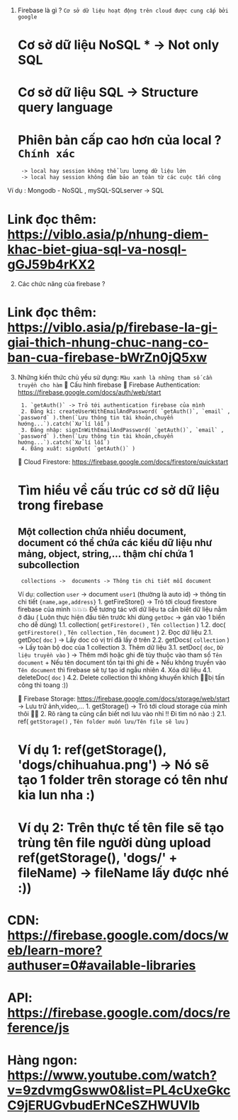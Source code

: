 1. Firebase là gì ? `Cơ sở dữ liệu hoạt động trên cloud được cung cấp bởi google`
    # Cơ sở dữ liệu NoSQL  * -> Not only SQL 
    # Cơ sở dữ liệu SQL -> Structure query language
    # Phiên bản cấp cao hơn của local ? `Chính xác` 
        -> local hay session không thể lưu lượng dữ liệu lớn
        -> local hay session không đảm bảo an toàn từ các cuộc tấn công 
Ví dụ : Mongodb - NoSQL , mySQL-SQLserver -> SQL
# Link đọc thêm: https://viblo.asia/p/nhung-diem-khac-biet-giua-sql-va-nosql-gGJ59b4rKX2


2. Các chức năng của firebase ? 
# Link đọc thêm: https://viblo.asia/p/firebase-la-gi-giai-thich-nhung-chuc-nang-co-ban-cua-firebase-bWrZn0jQ5xw

3. Những kiến thức chủ yếu sử dụng: `Màu xanh là những tham số cần truyền cho hàm`
    🧠 Cấu hình firebase
    🧠 Firebase Authentication: https://firebase.google.com/docs/auth/web/start

        1. `getAuth()` -> Trỏ tới authentication firebase của mình
        2. Đăng kí: createUserWithEmailAndPassword( `getAuth()`, `email` , `password` ).then(`Lưu thông tin tài khoản,chuyển hướng...`).catch(`Xử lí lỗi`)
        3. Đăng nhập: signInWithEmailAndPassword( `getAuth()`, `email` , `password` ).then(`Lưu thông tin tài khoản,chuyển hướng...`).catch(`Xử lí lỗi`)
        4. Đăng xuất: signOut( `getAuth()` )

    🧠 Cloud Firestore: https://firebase.google.com/docs/firestore/quickstart

    # Tìm hiểu về cấu trúc cơ sở dữ liệu trong firebase
    ## Một collection chứa nhiều document, document có thể chứa các kiểu dữ liệu như mảng, object, string,... thậm chí chứa 1 subcollection 
        collections ->  documents -> Thông tin chi tiết mỗi document
    Ví dụ: collection `user` -> document `user1` (thường là auto id) -> thông tin chi tiết `{name,age,address}` 
        1. getFireStore() -> Trỏ tới cloud firestore firebase của mình
        💥💥💥 Để tương tác với dữ liệu ta cần biết dữ liệu nằm ở đâu ( Luôn thực hiện đầu tiên trước khi dùng `getDoc` -> gán vào 1 biến cho dễ dùng)
            1.1. collection( `getFirestore()` , `Tên collection` )
            1.2. doc( `getFirestore()` , `Tên collection` , `Tên document` )
        2. Đọc dữ liệu
           2.1. getDoc( `doc` ) -> Lấy doc có vị trí đã lấy ở trên
           2.2. getDocs( `collection` ) -> Lấy toàn bộ doc của 1 collection
        3. Thêm dữ liệu
            3.1. setDoc( `doc`, `Dữ liệu truyền vào` ) -> Thêm mới hoặc ghi đè tùy thuộc vào tham số `Tên document` 
                + Nếu tên document tồn tại thì ghi đè
                + Nếu không truyền vào `Tên document` thì firebase sẽ tự tạo id ngẫu nhiên
        4. Xóa dữ liệu
            4.1. deleteDoc( `doc` ) 
            4.2. Delete collection thì không khuyến khích 👩‍⚖️bị tấn công thì toang :)) 

    🧠 Firebase Storage: https://firebase.google.com/docs/storage/web/start   -> Lưu trữ ảnh,video,...
        1. getStorage() -> Trỏ tới cloud storage của mình thôi 👼🧔
        2. Rõ ràng ta cũng cần biết nơi lưu vào nhỉ !! Đi tìm nó nào :)
            2.1. ref( `getStorage()` , `Tên folder muốn lưu/Tên file sẽ lưu` )
    # Ví dụ 1: ref(getStorage(), 'dogs/chihuahua.png') -> Nó sẽ tạo 1 folder trên storage có tên như kia lun nha :)
    # Ví dụ 2: Trên thực tế tên file sẽ tạo trùng tên file người dùng upload ref(getStorage(), 'dogs/' + fileName) -> fileName lấy được nhé :))



# CDN: https://firebase.google.com/docs/web/learn-more?authuser=0#available-libraries
# API: https://firebase.google.com/docs/reference/js
# Hàng ngon: https://www.youtube.com/watch?v=9zdvmgGsww0&list=PL4cUxeGkcC9jERUGvbudErNCeSZHWUVlb
